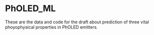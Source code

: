 # PhOLED_ML
These are the data and code for the draft about prediction of three vital phoyophysical properties in PhOLED emitters. 
